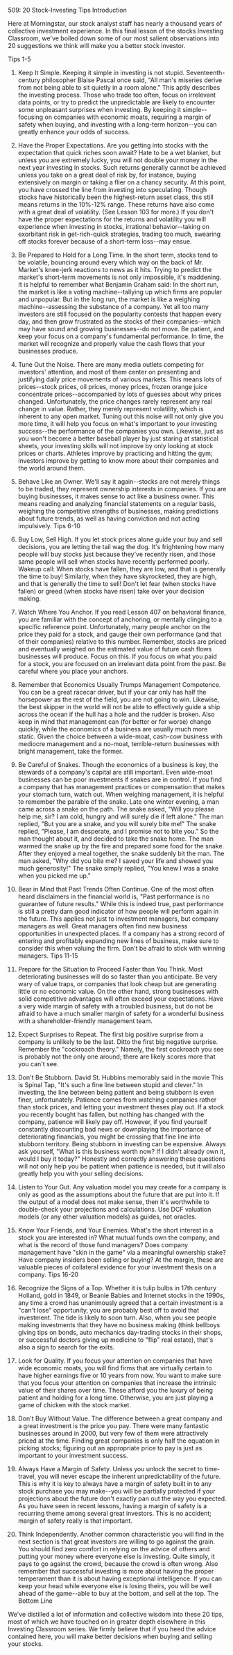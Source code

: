 509: 20 Stock-Investing Tips
Introduction

Here at Morningstar, our stock analyst staff has nearly a thousand years of collective investment experience. In this final lesson of the stocks Investing Classroom, we've boiled down some of our most salient observations into 20 suggestions we think will make you a better stock investor.

Tips 1-5

1. Keep It Simple.
Keeping it simple in investing is not stupid. Seventeenth-century philosopher Blaise Pascal once said, "All man's miseries derive from not being able to sit quietly in a room alone." This aptly describes the investing process.
Those who trade too often, focus on irrelevant data points, or try to predict the unpredictable are likely to encounter some unpleasant surprises when investing. By keeping it simple--focusing on companies with economic moats, requiring a margin of safety when buying, and investing with a long-term horizon--you can greatly enhance your odds of success.
2. Have the Proper Expectations. 
Are you getting into stocks with the expectation that quick riches soon await? Hate to be a wet blanket, but unless you are extremely lucky, you will not double your money in the next year investing in stocks. Such returns generally cannot be achieved unless you take on a great deal of risk by, for instance, buying extensively on margin or taking a flier on a chancy security. At this point, you have crossed the line from investing into speculating.
Though stocks have historically been the highest-return asset class, this still means returns in the 10%-12% range. These returns have also come with a great deal of volatility. (See Lesson 103 for more.) If you don't have the proper expectations for the returns and volatility you will experience when investing in stocks, irrational behavior--taking on exorbitant risk in get-rich-quick strategies, trading too much, swearing off stocks forever because of a short-term loss--may ensue.
3. Be Prepared to Hold for a Long Time.
In the short term, stocks tend to be volatile, bouncing around every which way on the back of Mr. Market's knee-jerk reactions to news as it hits. Trying to predict the market's short-term movements is not only impossible, it's maddening. It is helpful to remember what Benjamin Graham said: In the short run, the market is like a voting machine--tallying up which firms are popular and unpopular. But in the long run, the market is like a weighing machine--assessing the substance of a company.
Yet all too many investors are still focused on the popularity contests that happen every day, and then grow frustrated as the stocks of their companies--which may have sound and growing businesses--do not move. Be patient, and keep your focus on a company's fundamental performance. In time, the market will recognize and properly value the cash flows that your businesses produce.
4. Tune Out the Noise.
There are many media outlets competing for investors' attention, and most of them center on presenting and justifying daily price movements of various markets. This means lots of prices--stock prices, oil prices, money prices, frozen orange juice concentrate prices--accompanied by lots of guesses about why prices changed. Unfortunately, the price changes rarely represent any real change in value. Rather, they merely represent volatility, which is inherent to any open market. Tuning out this noise will not only give you more time, it will help you focus on what's important to your investing success--the performance of the companies you own.
Likewise, just as you won't become a better baseball player by just staring at statistical sheets, your investing skills will not improve by only looking at stock prices or charts. Athletes improve by practicing and hitting the gym; investors improve by getting to know more about their companies and the world around them.
5. Behave Like an Owner.
We'll say it again--stocks are not merely things to be traded, they represent ownership interests in companies. If you are buying businesses, it makes sense to act like a business owner. This means reading and analyzing financial statements on a regular basis, weighing the competitive strengths of businesses, making predictions about future trends, as well as having conviction and not acting impulsively.
Tips 6-10

6. Buy Low, Sell High.
If you let stock prices alone guide your buy and sell decisions, you are letting the tail wag the dog. It's frightening how many people will buy stocks just because they've recently risen, and those same people will sell when stocks have recently performed poorly. Wakeup call: When stocks have fallen, they are low, and that is generally the time to buy! Similarly, when they have skyrocketed, they are high, and that is generally the time to sell! Don't let fear (when stocks have fallen) or greed (when stocks have risen) take over your decision making.
7. Watch Where You Anchor.
If you read Lesson 407 on behavioral finance, you are familiar with the concept of anchoring, or mentally clinging to a specific reference point. Unfortunately, many people anchor on the price they paid for a stock, and gauge their own performance (and that of their companies) relative to this number.
Remember, stocks are priced and eventually weighed on the estimated value of future cash flows businesses will produce. Focus on this. If you focus on what you paid for a stock, you are focused on an irrelevant data point from the past. Be careful where you place your anchors.
8. Remember that Economics Usually Trumps Management Competence. 
You can be a great racecar driver, but if your car only has half the horsepower as the rest of the field, you are not going to win. Likewise, the best skipper in the world will not be able to effectively guide a ship across the ocean if the hull has a hole and the rudder is broken.
Also keep in mind that management can (for better or for worse) change quickly, while the economics of a business are usually much more static. Given the choice between a wide-moat, cash-cow business with mediocre management and a no-moat, terrible-return businesses with bright management, take the former.
9. Be Careful of Snakes.
Though the economics of a business is key, the stewards of a company's capital are still important. Even wide-moat businesses can be poor investments if snakes are in control. If you find a company that has management practices or compensation that makes your stomach turn, watch out.
When weighing management, it is helpful to remember the parable of the snake. Late one winter evening, a man came across a snake on the path. The snake asked, "Will you please help me, sir? I am cold, hungry and will surely die if left alone." The man replied, "But you are a snake, and you will surely bite me!" The snake replied, "Please, I am desperate, and I promise not to bite you."
So the man thought about it, and decided to take the snake home. The man warmed the snake up by the fire and prepared some food for the snake. After they enjoyed a meal together, the snake suddenly bit the man. The man asked, "Why did you bite me? I saved your life and showed you much generosity!" The snake simply replied, "You knew I was a snake when you picked me up."
10. Bear in Mind that Past Trends Often Continue.
One of the most often heard disclaimers in the financial world is, "Past performance is no guarantee of future results." While this is indeed true, past performance is still a pretty darn good indicator of how people will perform again in the future. This applies not just to investment managers, but company managers as well. Great managers often find new business opportunities in unexpected places. If a company has a strong record of entering and profitably expanding new lines of business, make sure to consider this when valuing the firm. Don't be afraid to stick with winning managers.
Tips 11-15

11. Prepare for the Situation to Proceed Faster than You Think.
Most deteriorating businesses will do so faster than you anticipate. Be very wary of value traps, or companies that look cheap but are generating little or no economic value. On the other hand, strong businesses with solid competitive advantages will often exceed your expectations. Have a very wide margin of safety with a troubled business, but do not be afraid to have a much smaller margin of safety for a wonderful business with a shareholder-friendly management team.
12. Expect Surprises to Repeat.
The first big positive surprise from a company is unlikely to be the last. Ditto the first big negative surprise. Remember the "cockroach theory." Namely, the first cockroach you see is probably not the only one around; there are likely scores more that you can't see.
13. Don't Be Stubborn.
David St. Hubbins memorably said in the movie This is Spinal Tap, "It's such a fine line between stupid and clever." In investing, the line between being patient and being stubborn is even finer, unfortunately.
Patience comes from watching companies rather than stock prices, and letting your investment theses play out. If a stock you recently bought has fallen, but nothing has changed with the company, patience will likely pay off. However, if you find yourself constantly discounting bad news or downplaying the importance of deteriorating financials, you might be crossing that fine line into stubborn territory. Being stubborn in investing can be expensive.
Always ask yourself, "What is this business worth now? If I didn't already own it, would I buy it today?" Honestly and correctly answering these questions will not only help you be patient when patience is needed, but it will also greatly help you with your selling decisions.
14. Listen to Your Gut.
Any valuation model you may create for a company is only as good as the assumptions about the future that are put into it. If the output of a model does not make sense, then it's worthwhile to double-check your projections and calculations. Use DCF valuation models (or any other valuation models) as guides, not oracles.
15. Know Your Friends, and Your Enemies.
What's the short interest in a stock you are interested in? What mutual funds own the company, and what is the record of those fund managers? Does company management have "skin in the game" via a meaningful ownership stake? Have company insiders been selling or buying? At the margin, these are valuable pieces of collateral evidence for your investment thesis on a company.
Tips 16-20

16. Recognize the Signs of a Top.
Whether it is tulip bulbs in 17th century Holland, gold in 1849, or Beanie Babies and Internet stocks in the 1990s, any time a crowd has unanimously agreed that a certain investment is a "can't lose" opportunity, you are probably best off to avoid that investment. The tide is likely to soon turn. Also, when you see people making investments that they have no business making (think bellboys giving tips on bonds, auto mechanics day-trading stocks in their shops, or successful doctors giving up medicine to "flip" real estate), that's also a sign to search for the exits.
17. Look for Quality.
If you focus your attention on companies that have wide economic moats, you will find firms that are virtually certain to have higher earnings five or 10 years from now. You want to make sure that you focus your attention on companies that increase the intrinsic value of their shares over time. These afford you the luxury of being patient and holding for a long time. Otherwise, you are just playing a game of chicken with the stock market.
18. Don't Buy Without Value.
The difference between a great company and a great investment is the price you pay. There were many fantastic businesses around in 2000, but very few of them were attractively priced at the time. Finding great companies is only half the equation in picking stocks; figuring out an appropriate price to pay is just as important to your investment success.
19. Always Have a Margin of Safety.
Unless you unlock the secret to time-travel, you will never escape the inherent unpredictability of the future. This is why it is key to always have a margin of safety built in to any stock purchase you may make--you will be partially protected if your projections about the future don't exactly pan out the way you expected.
As you have seen in recent lessons, having a margin of safety is a recurring theme among several great investors. This is no accident; margin of safety really is that important.
20. Think Independently.
Another common characteristic you will find in the next section is that great investors are willing to go against the grain. You should find zero comfort in relying on the advice of others and putting your money where everyone else is investing. Quite simply, it pays to go against the crowd, because the crowd is often wrong.
Also remember that successful investing is more about having the proper temperament than it is about having exceptional intelligence. If you can keep your head while everyone else is losing theirs, you will be well ahead of the game--able to buy at the bottom, and sell at the top.
The Bottom Line

We've distilled a lot of information and collective wisdom into these 20 tips, most of which we have touched on in greater depth elsewhere in this Investing Classroom series. We firmly believe that if you heed the advice contained here, you will make better decisions when buying and selling your stocks.

